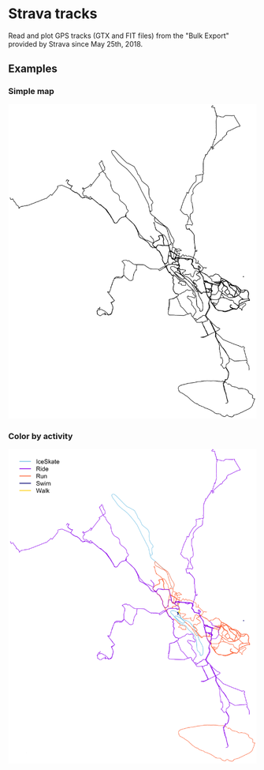 # Strava tracks
Read and plot GPS tracks (GTX and FIT files) from the "Bulk Export" provided by Strava since May 25th, 2018.

## Examples

### Simple map
![alt text](https://github.com/EPauthenet/Strava_tracks/blob/master/Example_map.png)
### Color by activity
![alt text](https://github.com/EPauthenet/Strava_tracks/blob/master/Example_activity.png)
